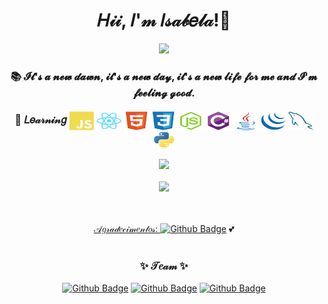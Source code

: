 <h1  align="center"> 𝐻𝒾𝒾, 𝐼'𝓂 𝐼𝓈𝒶𝒷𝑒𝓁𝒶!👋</h1>

<p align="center">
<img src = "https://c.tenor.com/1uklp9zqO3oAAAAC/computer-typing.gif"/>
</p> 


<div align="center">
<h3>
📚 𝓘𝓽'𝓼 𝓪 𝓷𝓮𝔀 𝓭𝓪𝔀𝓷, 𝓲𝓽'𝓼 𝓪 𝓷𝓮𝔀 𝓭𝓪𝔂, 𝓲𝓽'𝓼 𝓪 𝓷𝓮𝔀 𝓵𝓲𝓯𝓮 𝓯𝓸𝓻 𝓶𝓮 𝓪𝓷𝓭 𝓘'𝓶 𝓯𝓮𝓮𝓵𝓲𝓷𝓰 𝓰𝓸𝓸𝓭. <br/> <br/>
🌱 𝐿𝑒𝒶𝓇𝓃𝒾𝓃𝑔
   <img align="center" alt="gi-Js" height="30" width="40" src="https://raw.githubusercontent.com/devicons/devicon/master/icons/javascript/javascript-plain.svg">
   <img align="center" alt="gi-React" height="30" width="40" src="https://raw.githubusercontent.com/devicons/devicon/master/icons/react/react-original.svg">
   <img align="center" alt="gi-HTML" height="30" width="40" src="https://raw.githubusercontent.com/devicons/devicon/master/icons/html5/html5-original.svg">
   <img align="center" alt="gi-CSS" height="30" width="40" src="https://raw.githubusercontent.com/devicons/devicon/master/icons/css3/css3-original.svg">
   <img align="center" alt="gi-Node" height="30" width="40" src="https://raw.githubusercontent.com/devicons/devicon/master/icons/nodejs/nodejs-original.svg">
   <img align="center" alt="gi-Csharp" height="30" width="40" src="https://raw.githubusercontent.com/devicons/devicon/master/icons/csharp/csharp-original.svg">
   <img align="center" alt="gi-Java" height="30" width="40" src="https://raw.githubusercontent.com/devicons/devicon/master/icons/java/java-original.svg">
   <img align="center" alt="gi-Jquey" height="30" width="40" src="https://raw.githubusercontent.com/devicons/devicon/master/icons/jquery/jquery-original.svg">
  <img align="center" alt="gi-Mysql" height="30" width="40" src="https://raw.githubusercontent.com/devicons/devicon/master/icons/mysql/mysql-original.svg">
 <img align="center" alt="gi-Python" height="30" width="40" src="https://raw.githubusercontent.com/devicons/devicon/master/icons/python/python-original.svg">

    
 <br/>
 </h3>
 </div>

<div align="center">
  <a href="https://github.com/Isabela-CP">
  <img height="180em" src="https://github-readme-stats.vercel.app/api?username=Isabela-CP&show_icons=true&theme=radical&include_all_commits=true&count_private=true"/>
  <br/> <br/>
  <img height="180em" src="https://github-readme-stats.vercel.app/api/top-langs/?username=Isabela-CP&layout=compact&langs_count=7&theme=radical"/>
</br>
</br></br>

𝒜𝑔𝓇𝒶𝒹𝑒𝒸𝒾𝓂𝑒𝓃𝓉𝑜𝓈: [![Github Badge](https://img.shields.io/badge/-@GiZambanini-24292e?style=flat&logo=Github&logoColor=white&link=https://github.com/gi-m-zambanini)](https://github.com/gi-m-zambanini) 💕
</br></br>
<h3> ✨ 𝒯𝑒𝒶𝓂  ✨</h3>
 </div>
 <div align="center">

 [![Github Badge](https://img.shields.io/badge/-@GiZambanini-24292e?style=flat&logo=Github&logoColor=white&link=https://github.com/gi-m-zambanini)](https://github.com/gi-m-zambanini)
 [![Github Badge](https://img.shields.io/badge/-@Isabela-24292e?style=flat&logo=Github&logoColor=white&link=https://github.com/Isabela-CP)](https://github.com/Isabela-CP)
 [![Github Badge](https://img.shields.io/badge/-@Milena-24292e?style=flat&logo=Github&logoColor=white&link=https://github.com/milenafs)](https://github.com/milenafs)
 </div>
 </div>



